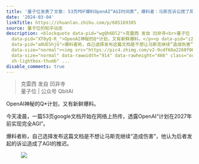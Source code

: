 ```yaml
---
title: '量子位发表了文章: 53页PDF爆料OpenAI“AGI时间表”，爆料者：马斯克诉讼搅了局'
date: '2024-03-04'
linkTitle: https://zhuanlan.zhihu.com/p/685169305
source: 量子位的知乎动态
description: <blockquote data-pid="wgQh6Dl2">克雷西 发自 凹非寺<br>量子位 | 公众号 QbitAI</blockquote><p
  data-pid="XT0yQ-R_">OpenAI神秘的Q*计划，又有新鲜爆料。</p><p data-pid="z2yu3wWX">今天凌晨，一篇53页google文档开始在网络上热传，透露OpenAI“计划在2027年前实现完全AGI”。</p><p
  data-pid="a0UEShjG">爆料者称，自己选择发布这篇文档是不想让马斯克继续“造成伤害”，他认为后者发起的诉讼造成了AGI的推迟。</p><figure
  data-size="normal"><img src="https://pic4.zhimg.com/v2-9cdf68a2260f06905cd0d62041e4cc73_1440w.jpg"
  data-size="normal" data-rawwidth="914" data-rawheight="466" class="origin_image
  zh-lightbox-thumb" ...
disable_comments: true
---
```

<blockquote data-pid="wgQh6Dl2">克雷西 发自 凹非寺<br>量子位 | 公众号 QbitAI</blockquote><p data-pid="XT0yQ-R_">OpenAI神秘的Q*计划，又有新鲜爆料。</p><p data-pid="z2yu3wWX">今天凌晨，一篇53页google文档开始在网络上热传，透露OpenAI“计划在2027年前实现完全AGI”。</p><p data-pid="a0UEShjG">爆料者称，自己选择发布这篇文档是不想让马斯克继续“造成伤害”，他认为后者发起的诉讼造成了AGI的推迟。</p><figure data-size="normal"><img src="https://pic4.zhimg.com/v2-9cdf68a2260f06905cd0d62041e4cc73_1440w.jpg" data-size="normal" data-rawwidth="914" data-rawheight="466" class="origin_image zh-lightbox-thumb" ...